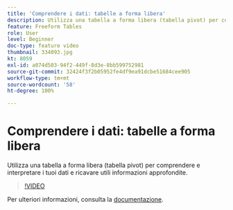 ```yaml
---
title: 'Comprendere i dati: tabelle a forma libera'
description: Utilizza una tabella a forma libera (tabella pivot) per comprendere e interpretare i tuoi dati e ricavare utili informazioni approfondite.
feature: Freeform Tables
role: User
level: Beginner
doc-type: feature video
thumbnail: 334093.jpg
kt: 8059
exl-id: a074d503-94f2-449f-8d3e-8bb599752981
source-git-commit: 32424f3f2b05952fe4df9ea91dcbe51684cee905
workflow-type: tm+mt
source-wordcount: '58'
ht-degree: 100%

---
```


# Comprendere i dati: tabelle a forma libera

Utilizza una tabella a forma libera (tabella pivot) per comprendere e interpretare i tuoi dati e ricavare utili informazioni approfondite.

>[!VIDEO](https://video.tv.adobe.com/v/334093/?quality=12&learn=on)

Per ulteriori informazioni, consulta la [documentazione](https://experienceleague.adobe.com/docs/analytics/analyze/analysis-workspace/visualizations/freeform-table/freeform-table.html?lang=it).
